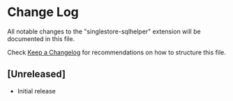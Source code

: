 # Change Log

All notable changes to the "singlestore-sqlhelper" extension will be documented in this file.

Check [Keep a Changelog](http://keepachangelog.com/) for recommendations on how to structure this file.

## [Unreleased]

- Initial release